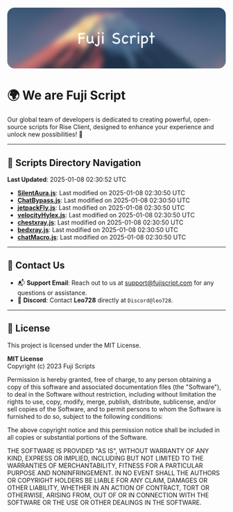 ![Banner](.github/b.webp)

# 🌍 **We are Fuji Script**

Our global team of developers is dedicated to creating powerful, open-source scripts for Rise Client, designed to enhance your experience and unlock new possibilities! 🌟

---
<!-- SCRIPTS_NAVIGATION_START -->
## 📂 **Scripts Directory Navigation**

**Last Updated**: 2025-01-08 02:30:52 UTC

- **[SilentAura.js](scripts/SilentAura.js)**: Last modified on 2025-01-08 02:30:50 UTC
- **[ChatBypass.js](scripts/ChatBypass.js)**: Last modified on 2025-01-08 02:30:50 UTC
- **[jetpackFly.js](scripts/jetpackFly.js)**: Last modified on 2025-01-08 02:30:50 UTC
- **[velocityHylex.js](scripts/velocityHylex.js)**: Last modified on 2025-01-08 02:30:50 UTC
- **[chestxray.js](scripts/chestxray.js)**: Last modified on 2025-01-08 02:30:50 UTC
- **[bedxray.js](scripts/bedxray.js)**: Last modified on 2025-01-08 02:30:50 UTC
- **[chatMacro.js](scripts/chatMacro.js)**: Last modified on 2025-01-08 02:30:50 UTC

<!-- SCRIPTS_NAVIGATION_END -->

---

## 💬 **Contact Us**  
- 📬 **Support Email**: Reach out to us at [support@fujiscript.com](mailto:support@fujiscript.com) for any questions or assistance.  
- 💬 **Discord**: Contact **Leo728** directly at `Discord@leo728`.

---

## 📜 **License**

This project is licensed under the MIT License.  

**MIT License**  
Copyright (c) 2023 Fuji Scripts  

Permission is hereby granted, free of charge, to any person obtaining a copy of this software and associated documentation files (the "Software"), to deal in the Software without restriction, including without limitation the rights to use, copy, modify, merge, publish, distribute, sublicense, and/or sell copies of the Software, and to permit persons to whom the Software is furnished to do so, subject to the following conditions:  

The above copyright notice and this permission notice shall be included in all copies or substantial portions of the Software.  

THE SOFTWARE IS PROVIDED "AS IS", WITHOUT WARRANTY OF ANY KIND, EXPRESS OR IMPLIED, INCLUDING BUT NOT LIMITED TO THE WARRANTIES OF MERCHANTABILITY, FITNESS FOR A PARTICULAR PURPOSE AND NONINFRINGEMENT. IN NO EVENT SHALL THE AUTHORS OR COPYRIGHT HOLDERS BE LIABLE FOR ANY CLAIM, DAMAGES OR OTHER LIABILITY, WHETHER IN AN ACTION OF CONTRACT, TORT OR OTHERWISE, ARISING FROM, OUT OF OR IN CONNECTION WITH THE SOFTWARE OR THE USE OR OTHER DEALINGS IN THE SOFTWARE.  
